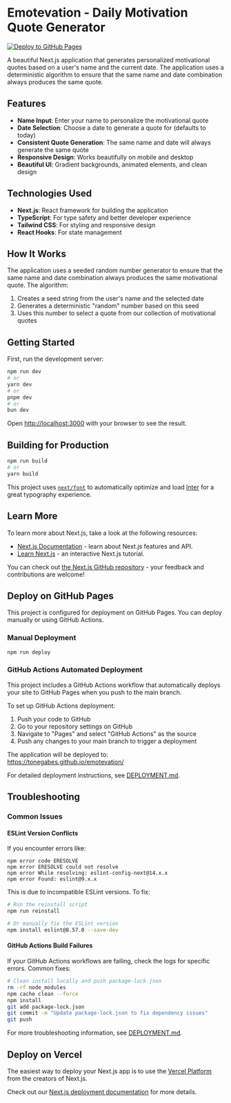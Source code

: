 # Emotevation - Daily Motivation Quote Generator

[![Deploy to GitHub Pages](https://github.com/tonegabes/emotevation/actions/workflows/deploy.yml/badge.svg)](https://github.com/tonegabes/emotevation/actions/workflows/deploy.yml)

A beautiful Next.js application that generates personalized motivational quotes based on a user's name and the current date. The application uses a deterministic algorithm to ensure that the same name and date combination always produces the same quote.

## Features

- **Name Input**: Enter your name to personalize the motivational quote
- **Date Selection**: Choose a date to generate a quote for (defaults to today)
- **Consistent Quote Generation**: The same name and date will always generate the same quote
- **Responsive Design**: Works beautifully on mobile and desktop
- **Beautiful UI**: Gradient backgrounds, animated elements, and clean design

## Technologies Used

- **Next.js**: React framework for building the application
- **TypeScript**: For type safety and better developer experience
- **Tailwind CSS**: For styling and responsive design
- **React Hooks**: For state management

## How It Works

The application uses a seeded random number generator to ensure that the same name and date combination always produces the same motivational quote. The algorithm:

1. Creates a seed string from the user's name and the selected date
2. Generates a deterministic "random" number based on this seed
3. Uses this number to select a quote from our collection of motivational quotes

## Getting Started

First, run the development server:

```bash
npm run dev
# or
yarn dev
# or
pnpm dev
# or
bun dev
```

Open [http://localhost:3000](http://localhost:3000) with your browser to see the result.

## Building for Production

```bash
npm run build
# or
yarn build
```

This project uses [`next/font`](https://nextjs.org/docs/app/building-your-application/optimizing/fonts) to automatically optimize and load [Inter](https://fonts.google.com/specimen/Inter) for a great typography experience.

## Learn More

To learn more about Next.js, take a look at the following resources:

- [Next.js Documentation](https://nextjs.org/docs) - learn about Next.js features and API.
- [Learn Next.js](https://nextjs.org/learn) - an interactive Next.js tutorial.

You can check out [the Next.js GitHub repository](https://github.com/vercel/next.js) - your feedback and contributions are welcome!

## Deploy on GitHub Pages

This project is configured for deployment on GitHub Pages. You can deploy manually or using GitHub Actions.

### Manual Deployment

```bash
npm run deploy
```

### GitHub Actions Automated Deployment

This project includes a GitHub Actions workflow that automatically deploys your site to GitHub Pages when you push to the main branch.

To set up GitHub Actions deployment:

1. Push your code to GitHub
2. Go to your repository settings on GitHub
3. Navigate to "Pages" and select "GitHub Actions" as the source
4. Push any changes to your main branch to trigger a deployment

The application will be deployed to: https://tonegabes.github.io/emotevation/

For detailed deployment instructions, see [DEPLOYMENT.md](DEPLOYMENT.md).

## Troubleshooting

### Common Issues

#### ESLint Version Conflicts

If you encounter errors like:
```
npm error code ERESOLVE
npm error ERESOLVE could not resolve
npm error While resolving: eslint-config-next@14.x.x
npm error Found: eslint@9.x.x
```

This is due to incompatible ESLint versions. To fix:

```bash
# Run the reinstall script
npm run reinstall

# Or manually fix the ESLint version
npm install eslint@8.57.0 --save-dev
```

#### GitHub Actions Build Failures

If your GitHub Actions workflows are failing, check the logs for specific errors. Common fixes:

```bash
# Clean install locally and push package-lock.json
rm -rf node_modules
npm cache clean --force
npm install
git add package-lock.json
git commit -m "Update package-lock.json to fix dependency issues"
git push
```

For more troubleshooting information, see [DEPLOYMENT.md](DEPLOYMENT.md).

## Deploy on Vercel

The easiest way to deploy your Next.js app is to use the [Vercel Platform](https://vercel.com/new?utm_medium=default-template&filter=next.js&utm_source=create-next-app&utm_campaign=create-next-app-readme) from the creators of Next.js.

Check out our [Next.js deployment documentation](https://nextjs.org/docs/app/building-your-application/deploying) for more details.
